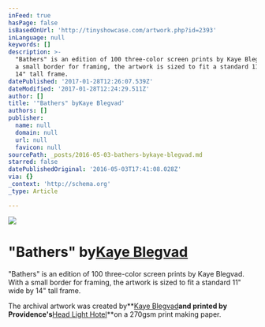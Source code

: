 ```yaml
---
inFeed: true
hasPage: false
isBasedOnUrl: 'http://tinyshowcase.com/artwork.php?id=2393'
inLanguage: null
keywords: []
description: >-
  "Bathers" is an edition of 100 three-color screen prints by Kaye Blegvad. With
  a small border for framing, the artwork is sized to fit a standard 11" wide by
  14" tall frame.
datePublished: '2017-01-28T12:26:07.539Z'
dateModified: '2017-01-28T12:24:29.511Z'
author: []
title: '"Bathers" byKaye Blegvad'
authors: []
publisher:
  name: null
  domain: null
  url: null
  favicon: null
sourcePath: _posts/2016-05-03-bathers-bykaye-blegvad.md
starred: false
datePublishedOriginal: '2016-05-03T17:41:08.028Z'
via: {}
_context: 'http://schema.org'
_type: Article

---
```

![](http://tinyshowcase.com/media/feature/2393_1.jpg)

# "Bathers" by[Kaye Blegvad][0]

"Bathers" is an edition of 100 three-color screen prints by Kaye Blegvad. With a small border for framing, the artwork is sized to fit a standard 11" wide by 14" tall frame.

The archival artwork was created by**[Kaye Blegvad][0]**and printed by Providence's**[Head Light Hotel][1]**on a 270gsm print making paper.

[0]: http://www.kayeblegvad.com/
[1]: http://theheadlight.tumblr.com/